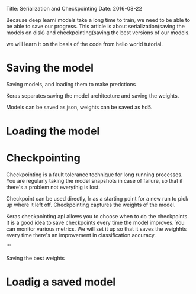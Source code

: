 Title: Serialization and Checkpointing
Date: 2016-08-22


Because deep learni models take a long time to train, we need to be able to be able to save our progress. This article is about serialization(saving the models on disk) and checkpointing(saving the best versions of our models.

we will learn it on the basis of the code from hello world tutorial.

# Saving the model

Saving models, and loading them to make predctions

Keras separates saving the model architecture and saving the weights.

Models can be saved as json, weights can be saved as hd5.

# Loading the model

# Checkpointing

Checkpointing is a fault tolerance technique for long running processes. You are regularly taking the model snapshots in case of failure, so that if there's a problem not everythig is lost.

Checkpoint can be used directly, lr as a starting point for a new run to pick up where it left off. Checkpointing captures the weights of the model.

Keras checkpointing api allows you to choose when to do the checkpoints. It is a good idea to save checkpoints every time the model improves. You can monitor various metrics. We will set it up so that it saves the weighhts every time there's an improvement in  classification accuracy.

'''

Saving the best weights

# Loadig a saved model



